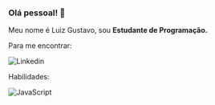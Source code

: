 ### Olá pessoal! 👋

Meu nome é Luiz Gustavo, sou **Estudante de Programação.**

Para me encontrar:

![[Linkedin](https://www.linkedin.com/in/luizgustavodevv/)](https://img.shields.io/badge/LinkedIn-0077B5?style=for-the-badge&logo=linkedin&logoColor=white)

Habilidades:

![JavaScript](https://img.shields.io/badge/JavaScript-323330?style=for-the-badge&logo=javascript&logoColor=F7DF1E)
